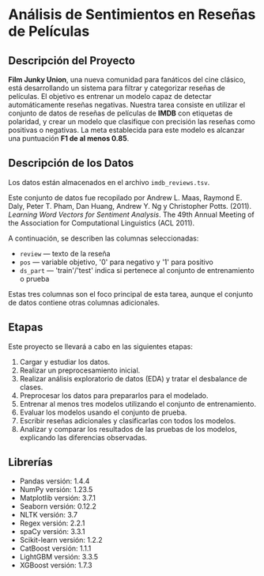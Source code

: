 # Análisis de Sentimientos en Reseñas de Películas

## Descripción del Proyecto

**Film Junky Union**, una nueva comunidad para fanáticos del cine clásico, está desarrollando un sistema para filtrar y categorizar reseñas de películas. El objetivo es entrenar un modelo capaz de detectar automáticamente reseñas negativas. Nuestra tarea consiste en utilizar el conjunto de datos de reseñas de películas de **IMDB** con etiquetas de polaridad, y crear un modelo que clasifique con precisión las reseñas como positivas o negativas. La meta establecida para este modelo es alcanzar una puntuación **F1 de al menos 0.85**.

## Descripción de los Datos

Los datos están almacenados en el archivo `imdb_reviews.tsv`.

Este conjunto de datos fue recopilado por Andrew L. Maas, Raymond E. Daly, Peter T. Pham, Dan Huang, Andrew Y. Ng y Christopher Potts. (2011). *Learning Word Vectors for Sentiment Analysis*. The 49th Annual Meeting of the Association for Computational Linguistics (ACL 2011).

A continuación, se describen las columnas seleccionadas:

- `review` — texto de la reseña  
- `pos` — variable objetivo, '0' para negativo y '1' para positivo  
- `ds_part` — 'train'/'test' indica si pertenece al conjunto de entrenamiento o prueba  

Estas tres columnas son el foco principal de esta tarea, aunque el conjunto de datos contiene otras columnas adicionales.

## Etapas

Este proyecto se llevará a cabo en las siguientes etapas:

1. Cargar y estudiar los datos.  
2. Realizar un preprocesamiento inicial.  
3. Realizar análisis exploratorio de datos (EDA) y tratar el desbalance de clases.  
4. Preprocesar los datos para prepararlos para el modelado.  
5. Entrenar al menos tres modelos utilizando el conjunto de entrenamiento.  
6. Evaluar los modelos usando el conjunto de prueba.  
7. Escribir reseñas adicionales y clasificarlas con todos los modelos.  
8. Analizar y comparar los resultados de las pruebas de los modelos, explicando las diferencias observadas.

## Librerías

- Pandas versión: 1.4.4  
- NumPy versión: 1.23.5  
- Matplotlib versión: 3.7.1  
- Seaborn versión: 0.12.2  
- NLTK versión: 3.7  
- Regex versión: 2.2.1  
- spaCy versión: 3.3.1  
- Scikit-learn versión: 1.2.2  
- CatBoost versión: 1.1.1  
- LightGBM versión: 3.3.5  
- XGBoost versión: 1.7.3